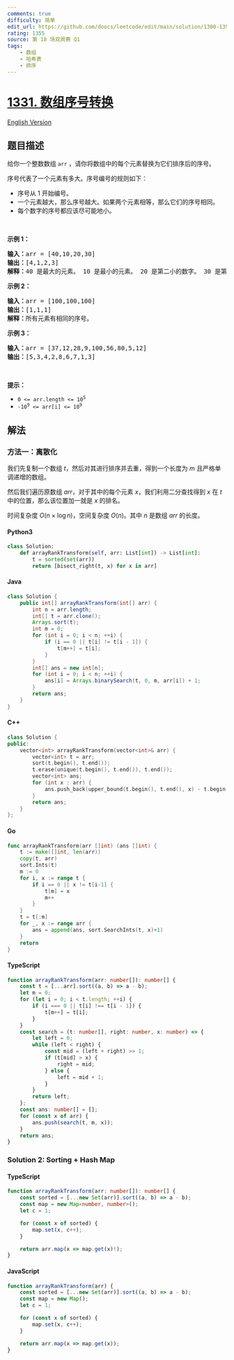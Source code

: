 ```yaml
---
comments: true
difficulty: 简单
edit_url: https://github.com/doocs/leetcode/edit/main/solution/1300-1399/1331.Rank%20Transform%20of%20an%20Array/README.md
rating: 1355
source: 第 18 场双周赛 Q1
tags:
    - 数组
    - 哈希表
    - 排序
---
```


<!-- problem:start -->

# [1331. 数组序号转换](https://leetcode.cn/problems/rank-transform-of-an-array)

[English Version](/solution/1300-1399/1331.Rank%20Transform%20of%20an%20Array/README_EN.md)

## 题目描述

<!-- description:start -->

<p>给你一个整数数组&nbsp;<code>arr</code> ，请你将数组中的每个元素替换为它们排序后的序号。</p>

<p>序号代表了一个元素有多大。序号编号的规则如下：</p>

<ul>
	<li>序号从 1 开始编号。</li>
	<li>一个元素越大，那么序号越大。如果两个元素相等，那么它们的序号相同。</li>
	<li>每个数字的序号都应该尽可能地小。</li>
</ul>

<p>&nbsp;</p>

<p><strong>示例 1：</strong></p>

<pre><strong>输入：</strong>arr = [40,10,20,30]
<strong>输出：</strong>[4,1,2,3]
<strong>解释：</strong>40 是最大的元素。 10 是最小的元素。 20 是第二小的数字。 30 是第三小的数字。</pre>

<p><strong>示例 2：</strong></p>

<pre><strong>输入：</strong>arr = [100,100,100]
<strong>输出：</strong>[1,1,1]
<strong>解释：</strong>所有元素有相同的序号。
</pre>

<p><strong>示例 3：</strong></p>

<pre><strong>输入：</strong>arr = [37,12,28,9,100,56,80,5,12]
<strong>输出：</strong>[5,3,4,2,8,6,7,1,3]
</pre>

<p>&nbsp;</p>

<p><strong>提示：</strong></p>

<ul>
	<li><code>0 &lt;= arr.length &lt;= 10<sup>5</sup></code></li>
	<li><code>-10<sup>9</sup>&nbsp;&lt;= arr[i] &lt;= 10<sup>9</sup></code></li>
</ul>

<!-- description:end -->

## 解法

<!-- solution:start -->

### 方法一：离散化

我们先复制一个数组 $t$，然后对其进行排序并去重，得到一个长度为 $m$ 且严格单调递增的数组。

然后我们遍历原数组 $arr$，对于其中的每个元素 $x$，我们利用二分查找得到 $x$ 在 $t$ 中的位置，那么该位置加一就是 $x$ 的排名。

时间复杂度 $O(n \times \log n)$，空间复杂度 $O(n)$。其中 $n$ 是数组 $arr$ 的长度。

<!-- tabs:start -->

#### Python3

```python
class Solution:
    def arrayRankTransform(self, arr: List[int]) -> List[int]:
        t = sorted(set(arr))
        return [bisect_right(t, x) for x in arr]
```

#### Java

```java
class Solution {
    public int[] arrayRankTransform(int[] arr) {
        int n = arr.length;
        int[] t = arr.clone();
        Arrays.sort(t);
        int m = 0;
        for (int i = 0; i < n; ++i) {
            if (i == 0 || t[i] != t[i - 1]) {
                t[m++] = t[i];
            }
        }
        int[] ans = new int[n];
        for (int i = 0; i < n; ++i) {
            ans[i] = Arrays.binarySearch(t, 0, m, arr[i]) + 1;
        }
        return ans;
    }
}
```

#### C++

```cpp
class Solution {
public:
    vector<int> arrayRankTransform(vector<int>& arr) {
        vector<int> t = arr;
        sort(t.begin(), t.end());
        t.erase(unique(t.begin(), t.end()), t.end());
        vector<int> ans;
        for (int x : arr) {
            ans.push_back(upper_bound(t.begin(), t.end(), x) - t.begin());
        }
        return ans;
    }
};
```

#### Go

```go
func arrayRankTransform(arr []int) (ans []int) {
	t := make([]int, len(arr))
	copy(t, arr)
	sort.Ints(t)
	m := 0
	for i, x := range t {
		if i == 0 || x != t[i-1] {
			t[m] = x
			m++
		}
	}
	t = t[:m]
	for _, x := range arr {
		ans = append(ans, sort.SearchInts(t, x)+1)
	}
	return
}
```

#### TypeScript

```ts
function arrayRankTransform(arr: number[]): number[] {
    const t = [...arr].sort((a, b) => a - b);
    let m = 0;
    for (let i = 0; i < t.length; ++i) {
        if (i === 0 || t[i] !== t[i - 1]) {
            t[m++] = t[i];
        }
    }
    const search = (t: number[], right: number, x: number) => {
        let left = 0;
        while (left < right) {
            const mid = (left + right) >> 1;
            if (t[mid] > x) {
                right = mid;
            } else {
                left = mid + 1;
            }
        }
        return left;
    };
    const ans: number[] = [];
    for (const x of arr) {
        ans.push(search(t, m, x));
    }
    return ans;
}
```

<!-- tabs:end -->

<!-- solution:end -->

<!-- solution:start -->

### Solution 2: Sorting + Hash Map

<!-- tabs:start -->

#### TypeScript

```ts
function arrayRankTransform(arr: number[]): number[] {
    const sorted = [...new Set(arr)].sort((a, b) => a - b);
    const map = new Map<number, number>();
    let c = 1;

    for (const x of sorted) {
        map.set(x, c++);
    }

    return arr.map(x => map.get(x)!);
}
```

#### JavaScript

```js
function arrayRankTransform(arr) {
    const sorted = [...new Set(arr)].sort((a, b) => a - b);
    const map = new Map();
    let c = 1;

    for (const x of sorted) {
        map.set(x, c++);
    }

    return arr.map(x => map.get(x));
}
```

<!-- tabs:end -->

<!-- solution:end -->

<!-- problem:end -->
